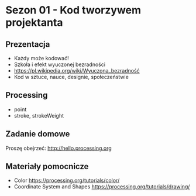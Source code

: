 # Sezon 01 - Kod tworzywem projektanta

## Prezentacja
- Każdy może kodować!
- Szkoła i efekt wyuczonej bezradności
- https://pl.wikipedia.org/wiki/Wyuczona_bezradność
- Kod w sztuce, nauce, designie, społeczeństwie

## Processing 
- point
- stroke, strokeWeight

## Zadanie domowe
Proszę obejrzeć: http://hello.processing.org
 
## Materiały pomocnicze
- Color
https://processing.org/tutorials/color/
- Coordinate System and Shapes
https://processing.org/tutorials/drawing/
